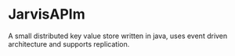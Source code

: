 # JarvisAPIm
A small distributed key value store written in java, uses event driven architecture and supports replication.
